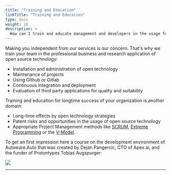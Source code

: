 ```yaml
---
title: "Training and Education"
linkTitle: "Training and Education"
type: docs
weight: 10
description: >
  How can I train and educate management and developers in the usage for open technology?
---
```


Making you independent from our services is our concern. That's why we train your team in the professional business and research application of open source technology:

* Installation and administration of open technology
* Maintenance of projects
* Using Github or Gitlab 
* Continuous integration and deployment
* Evaluation of third party applications for quality and suitability

Training and education for longtime success of your organization is another domain:

* Long-time effects by open technology strategies
* Patent risks and opportunities in the usage of open source technology
* Appropriate Project Management methods like [SCRUM](https://www.scrumguides.org/scrum-guide.html), [Extreme Programming](http://www.extremeprogramming.org/) or the [V-Model](https://en.wikipedia.org/wiki/V-Model).

To get an first impression here a course on the development environment of Autoware.Auto that was created by Dejan Pangercic, CTO of Apex.ai, and the funder of Protontypes Tobias Augspurger:

[![](https://img.youtube.com/vi/XTmlhvlmcf8/0.jpg)](https://www.youtube.com/watch?v=XTmlhvlmcf8)
 
---



